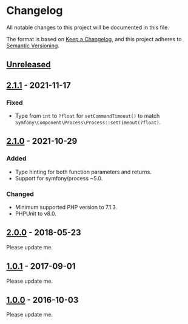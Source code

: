 # Changelog
All notable changes to this project will be documented in this file.

The format is based on [Keep a Changelog](https://keepachangelog.com/en/1.0.0/),
and this project adheres to [Semantic Versioning](https://semver.org/spec/v2.0.0.html).

## [Unreleased]

## [2.1.1] - 2021-11-17
### Fixed
- Type from `int` to `?float` for `setCommandTimeout()` to match `Symfony\Component\Process\Process::setTimeout(?float)`.

## [2.1.0] - 2021-10-29

### Added
- Type hinting for both function parameters and returns.
- Support for symfony/process ~5.0.

### Changed
- Minimum supported PHP version to 7.1.3.
- PHPUnit to v8.0.

## [2.0.0] - 2018-05-23

Please update me.

## [1.0.1] - 2017-09-01

Please update me.

## [1.0.0] - 2016-10-03

Please update me.

[Unreleased]: https://github.com/trafficgate/shell-command/compare/v2.1.1...HEAD
[2.1.1]: https://github.com/trafficgate/shell-command/compare/v2.1.0...v2.1.1
[2.1.0]: https://github.com/trafficgate/shell-command/compare/v2.0.0...v2.1.0
[2.0.0]: https://github.com/trafficgate/shell-command/compare/v1.0.1...v2.0.0
[1.0.1]: https://github.com/trafficgate/shell-command/compare/v1.0.0...v1.0.1
[1.0.0]: https://github.com/trafficgate/shell-command/releases/tag/v1.0.0

